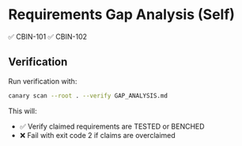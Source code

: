 # Requirements Gap Analysis (Self)
✅ CBIN-101
✅ CBIN-102

## Verification

Run verification with:

```bash
canary scan --root . --verify GAP_ANALYSIS.md
```

This will:
- ✅ Verify claimed requirements are TESTED or BENCHED
- ❌ Fail with exit code 2 if claims are overclaimed
